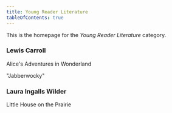 ```yaml
---
title: Young Reader Literature
tableOfContents: true
---
```


This is the homepage for the *Young Reader Literature* category.

### Lewis Carroll

Alice's Adventures in Wonderland

"Jabberwocky"

### Laura Ingalls Wilder

Little House on the Prairie
